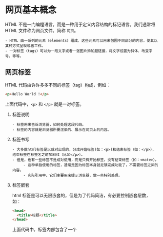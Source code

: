 # 网页基本概念

HTML 不是一门编程语言，而是一种用于定义内容结构的标记语言。我们通常将 HTML 文件称为网页文件，简称 `网页`。

```text
- HTML 由一系列的元素（elements）组成，这些元素可以用来包围不同部分的内容，使其以某种方式呈现或者工作。
- 一对标签（tags）可以为一段文字或者一张图片添加超链接，将文字设置为斜体，改变字号，等等。
```

## 网页标签

HTML 代码由许许多多不同的标签（tag）构成，例如：

```html
<p>Hello World !</p>
```

上面代码中，`<p>` 和 `</p>` 就是一对标签。

1. 标签说明

   ```text
   - 标签用来告诉浏览器，如何处理这段代码。
   - 标签的内容就是浏览器所要渲染的、展示在网页上的内容。
   ```

2. 标签书写

   ```text
   - 大多数html标签是以成对出现的，分成开始标签(如：<p>)和结束标签（如：</p>），结束标签在标签名之前加斜杠（比如</p>）。
   - 但是，也有一些标签不是成对使用，而是只有开始标签，没有结束标签（如：<mate>）。
        - 这种单独使用的标签，通常是因为标签本身就足够完成功能了，不需要标签之间的内容。
        - 实际引用中，它们主要用来提示浏览器，做一些特别处理。
   ```

3. 标签嵌套

   html 标签是可以无限嵌套的，但是为了代码简洁，有必要控制嵌套层数，如：

   ```html
   <head>
     <title>标题</title>
   </head>
   ```

   上面代码中，<head>标签内部包含了一个<title>标签。

4. 标签顺序

   嵌套时，必须保证正确的闭合顺序，不能跨层嵌套，否则会出现意想不到的渲染结果，如：

   ```text
   <head>
     <title>标题</head>
   </title>
   ```

   上面代码就是错误的嵌套，闭合顺序不正确。

5. 标签名

   html 标签名的大小写不敏感，比如：`<head>` 和 `<HEaD>` 是同一个标签。为了直观，建议标签名全部使用小写。

6. 标签内容

   HTML 语言对标签内容是忽略缩进和换行。如：

   ```html
   <p>
     Hello World !
   </p>
   ```

   与下面写法在浏览器上显示的内容一致：

   ```html
   <p>Hello World !</p>
   ```

   > 提示：进一步说，整个网页的 HTML 代码完全可以写成一行，浏览器照样解析，结果完全一样。通常在正式发布网页之前，开发者会把源码压缩成一行，以减少传输的字节数。

## 网页元素

浏览器渲染网页的时候，会把 HTML 源码解析成一个标签树，每个标签都是一个节点（node），称为网页元素（element）。

1. `网页标签` 与 `网页元素` 关系

   `标签` 和 `元素` 基本上是同义词，只是使用的场合不一样：

   ```text
   - 标签是源码角度来看；
   - 元素是从编程角度来看；
   - 比如：“<p> 标签” 对应网页的 “p 元素”。
   ```

2. 网页元素的层级关系

   嵌套的标签就构成了网页元素的层级关系。如：

   ```html
   <head>
     <title>hello world</title>
   </head>
   ```

   上面代码中，div 元素内部包含了一个 p 元素：

   | 元素 | 层级关系 | 对应关系 |
   | ---- | -------- | -------- |
   | div  | 上层元素 | 父元素   |
   | p    | 下层元素 | 子元素   |

   即：div 是 p 的父元素，p 是 div 的子元素。

3. 元素分类

   所有元素可以分成两大类：块级元素（block）和行内元素（inline）。

   | 元素分类 | 具体描述                                                         |
   | -------- | ---------------------------------------------------------------- |
   | 块级元素 | 默认占据一个独立的区域，在网页上会自动另起一行，占据 100% 的宽度 |
   | 行内元素 | 默认与其他元素在同一行，不产生换行                               |

4. 块级元素举例：

   下面代码中，p 元素是块级元素，因此浏览器会将内容分成两行显示，而 span 元素就是行内元素，不会另起一行：

   ```html
   <p>Hello <span>World</span> !</p>
   <p>Hello <span>HTML</span> !</p>
   ```

## 网页属性

属性（attribute）是标签的额外信息，使用空格与标签名和其他属性分隔。如：

```html
<h3 title="这里描述了网页属性的内容" class="title-3">网页属性</h3>
```

1. 属性值

   属性可以用等号指定属性值，如：上例中 `title-3` 就是 `class` 的属性值。

   ```text
   - 属性值一般放在双引号里面，这不是必需的，但推荐总是使用双引号；
   ```

2. 属性名

   上面代码中，<h3> 标签有两个属性：

   | 属性名 | 属性值                   |
   | ------ | ------------------------ |
   | title  | 这里描述了网页属性的内容 |
   | class  | title-3                  |

   > 提示：属性名是大小写不敏感的，如： onclick 和 onClick 是同一个属性。
